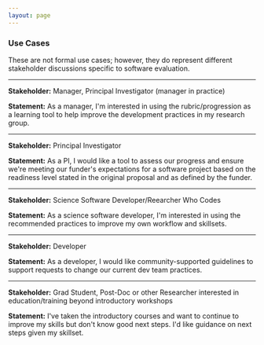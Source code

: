 ```yaml
---
layout: page
---
```


### Use Cases ###

These are not formal use cases; however, they do represent different stakeholder discussions specific to software evaluation.

------- 

**Stakeholder:** Manager, Principal Investigator (manager in practice)

**Statement:** As a manager, I'm interested in using the rubric/progression as a learning tool to help improve the development practices in my research group.

------- 

**Stakeholder:** Principal Investigator

**Statement:** As a PI, I would like a tool to assess our progress and ensure we're meeting our funder's expectations for a software project based on the readiness level stated in the original proposal and as defined by the funder.

------- 

**Stakeholder:** Science Software Developer/Reearcher Who Codes

**Statement:** As a science software developer, I'm interested in using the recommended practices to improve my own workflow and skillsets.

------- 

**Stakeholder:** Developer

**Statement:** As a developer, I would like community-supported guidelines to support requests to change our current dev team practices.

------- 

**Stakeholder:** Grad Student, Post-Doc or other Researcher interested in education/training beyond introductory workshops

**Statement:** I've taken the introductory courses and want to continue to improve my skills but don't know good next steps. I'd like guidance on next steps given my skillset.
